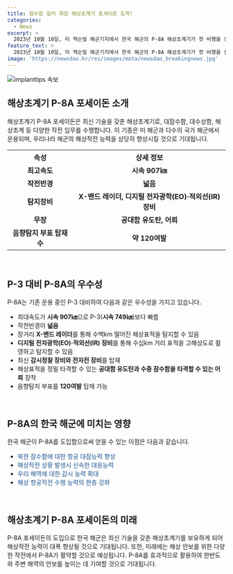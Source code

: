 ```yaml
---
title: 잠수함 킬러 최강 해상초계기 포세이돈 도착!
categories:
  - News
excerpt: >
  2023년 10월 10일, 미 잭슨빌 해군기지에서 한국 해군의 P-8A 해상초계기가 첫 비행을 성공적으로 완료했습니다. 이 비행은 한미 양국의 해군 조종사들에 의해 기념촬영되었는데, 이러한 장비는 대잠수함 및 대수상함과 같은 작전 임무를 수행하기 위해 설계되었습니다. P-8A는 대상을 고해상도로 촬영하고 탐지할 수 있는 고성능 감시정찰 장비와 전자전 장비를 탑재하고 있으며, 해상표적을 정밀 타격할 수 있는 공대함 유도탄과 수중 잠수함을 타격할 수 있는 어뢰 등의 무장을 장착하고 있습니다. 이로써 P-8A의 도입으로 한국 해군의 항공 대잠능력이 강화되었으며, 해상 작전 상황 시 신속한 대응과 우리 해역에 대한 감시 능력이 향상되었다고 합니다.
feature_text: >
  2023년 10월 10일, 미 잭슨빌 해군기지에서 한국 해군의 P-8A 해상초계기가 첫 비행을 성공적으로 완료했습니다. 이 비행은 한미 양국의 해군 조종사들에 의해 기념촬영되었는데, 이러한 장비는 대잠수함 및 대수상함과 같은 작전 임무를 수행하기 위해 설계되었습니다. P-8A는 대상을 고해상도로 촬영하고 탐지할 수 있는 고성능 감시정찰 장비와 전자전 장비를 탑재하고 있으며, 해상표적을 정밀 타격할 수 있는 공대함 유도탄과 수중 잠수함을 타격할 수 있는 어뢰 등의 무장을 장착하고 있습니다. 이로써 P-8A의 도입으로 한국 해군의 항공 대잠능력이 강화되었으며, 해상 작전 상황 시 신속한 대응과 우리 해역에 대한 감시 능력이 향상되었다고 합니다.
image: 'https://newsdao.kr/res/images/meta/newsdao_breakingnews.jpg'
---
```


<p><img src="https://newsdao.kr/res/images/meta/newsdao_breakingnews.jpg" alt="implanttips 속보" /></p>

<h2 data-ke-size="size26">해상초계기 P-8A 포세이돈 소개</h2>

<p data-ke-size="size16">해상초계기 P-8A 포세이돈은 최신 기술을 갖춘 해상초계기로, 대잠수함, 대수상함, 해상초계 등 다양한 작전 임무를 수행합니다. 이 기종은 미 해군과 다수의 국가 해군에서 운용되며, 우리나라 해군의 해상작전 능력을 상당히 향상시킬 것으로 기대됩니다.</p>

<table>
    <tr>
        <th>속성</th>
        <th>상세 정보</th>
    </tr>
    <tr>
        <td style="text-align: center; height: 17px;"><b>최고속도</b></td>
        <td style="text-align: center; height: 17px;"><b>시속 907㎞</b></td>
    </tr>
    <tr>
        <td style="text-align: center; height: 17px;"><b>작전반경</b></td>
        <td style="text-align: center; height: 17px;"><b>넓음</b></td>
    </tr>
    <tr>
        <td style="text-align: center; height: 17px;"><b>탐지장비</b></td>
        <td style="text-align: center; height: 17px;"><b>X-밴드 레이더, 디지털 전자광학(EO)·적외선(IR) 장비</b></td>
    </tr>
    <tr>
        <td style="text-align: center; height: 17px;"><b>무장</b></td>
        <td style="text-align: center; height: 17px;"><b>공대함 유도탄, 어뢰</b></td>
    </tr>
    <tr>
        <td style="text-align: center; height: 17px;"><b>음향탐지 부표 탑재 수</b></td>
        <td style="text-align: center; height: 17px;"><b>약 120여발</b></td>
    </tr>
</table>

<p data-ke-size="size16">&nbsp;</p>

<h2 data-ke-size="size26">P-3 대비 P-8A의 우수성</h2>

<p data-ke-size="size16">P-8A는 기존 운용 중인 P-3 대비하여 다음과 같은 우수성을 가지고 있습니다.</p>

<ul>
    <li>최대속도가 <b>시속 907㎞</b>으로 P-3(<b>시속 749㎞</b>)보다 빠름</li>
    <li>작전반경이 <b>넓음</b></li>
    <li>장거리 <b>X-밴드 레이더</b>를 통해 수백km 떨어진 해상표적을 탐지할 수 있음</li>
    <li><b>디지털 전자광학(EO)·적외선(IR) 장비</b>를 통해 수십km 거리 표적을 고해상도로 촬영하고 탐지할 수 있음</li>
    <li>최신 <b>감시정찰 장비와 전자전 장비</b>를 탑재</li>
    <li>해상표적을 정밀 타격할 수 있는 <b>공대함 유도탄과 수중 잠수함을 타격할 수 있는 어뢰</b> 장착</li>
    <li>음향탐지 부표를 <b>120여발</b> 탑재 가능</li>
</ul>

<p data-ke-size="size16">&nbsp;</p>

<h2 data-ke-size="size26">P-8A의 한국 해군에 미치는 영향</h2>

<p data-ke-size="size16">한국 해군이 P-8A를 도입함으로써 얻을 수 있는 이점은 다음과 같습니다.</p>

<ul>
    <li><span style="color: #1a5490;">북한 잠수함에 대한 항공 대잠능력 향상</span></li>
    <li><span style="color: #1a5490;">해상작전 상황 발생시 신속한 대응능력</span></li>
    <li><span style="color: #1a5490;">우리 해역에 대한 감시 능력 확대</span></li>
    <li><span style="color: #1a5490;">해상 항공작전 수행 능력의 한층 강화</span></li>
</ul>

<p data-ke-size="size16">&nbsp;</p>

<h2 data-ke-size="size26">해상초계기 P-8A 포세이돈의 미래</h2>

<p data-ke-size="size16">P-8A 포세이돈의 도입으로 한국 해군은 최신 기술을 갖춘 해상초계기를 보유하게 되어 해상작전 능력이 대폭 향상될 것으로 기대됩니다. 또한, 미래에는 해상 안보를 위한 다양한 작전에서 P-8A가 활약할 것으로 예상됩니다. P-8A를 효과적으로 활용하여 한반도와 주변 해역의 안보를 높이는 데 기여할 것으로 기대됩니다.</p>


